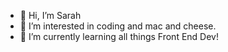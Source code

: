 - 👋 Hi, I’m Sarah
- 👀 I’m interested in coding and mac and cheese.
- 🌱 I’m currently learning all things Front End Dev!

